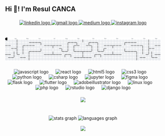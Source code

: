 <h2 align="left">Hi 👋! I'm Resul CANCA</h2>

###

<div align="center">
  <a href="https://www.linkedin.com/in/resulcanca/" target="_blank">
    <img src="https://img.shields.io/static/v1?message=LinkedIn&logo=linkedin&label=&color=0077B5&logoColor=white&labelColor=&style=flat" height="35" alt="linkedin logo"  />
  </a>
  <a href="mailto:resulcanca@gmail.com" target="_blank">
    <img src="https://img.shields.io/static/v1?message=Gmail&logo=gmail&label=&color=D14836&logoColor=white&labelColor=&style=flat" height="35" alt="gmail logo"  />
  </a>
  <a href="https://medium.com/@resulcanca" target="_blank">
    <img src="https://img.shields.io/static/v1?message=Medium&logo=medium&label=&color=12100E&logoColor=white&labelColor=&style=flat" height="35" alt="medium logo"  />
  </a>
  <a href="https://www.instagram.com/cncresul" target="_blank">
    <img src="https://img.shields.io/static/v1?message=Instagram&logo=instagram&label=&color=E4405F&logoColor=white&labelColor=&style=flat" height="35" alt="instagram logo"  />
  </a>
</div>

###

<br clear="both">

<img src="https://raw.githubusercontent.com/cncresul/cncresul/output/pacman-contribution-graph.svg" alt="Pacman animation" />

###

<div align="center">
  <img src="https://cdn.jsdelivr.net/gh/devicons/devicon/icons/javascript/javascript-original.svg" height="49" alt="javascript logo"  />
  <img width="15" />
  <img src="https://cdn.jsdelivr.net/gh/devicons/devicon/icons/react/react-original.svg" height="49" alt="react logo"  />
  <img width="15" />
  <img src="https://cdn.jsdelivr.net/gh/devicons/devicon/icons/html5/html5-original.svg" height="49" alt="html5 logo"  />
  <img width="15" />
  <img src="https://cdn.jsdelivr.net/gh/devicons/devicon/icons/css3/css3-original.svg" height="49" alt="css3 logo"  />
  <img width="15" />
  <img src="https://cdn.jsdelivr.net/gh/devicons/devicon/icons/python/python-original.svg" height="49" alt="python logo"  />
  <img width="15" />
  <img src="https://cdn.jsdelivr.net/gh/devicons/devicon/icons/csharp/csharp-original.svg" height="49" alt="csharp logo"  />
  <img width="15" />
  <img src="https://cdn.jsdelivr.net/gh/devicons/devicon/icons/jupyter/jupyter-original.svg" height="49" alt="jupyter logo"  />
  <img width="15" />
  <img src="https://cdn.jsdelivr.net/gh/devicons/devicon/icons/figma/figma-original.svg" height="49" alt="figma logo"  />
  <img width="15" />
  <img src="https://cdn.jsdelivr.net/gh/devicons/devicon/icons/flask/flask-original.svg" height="49" alt="flask logo"  />
  <img width="15" />
  <img src="https://cdn.jsdelivr.net/gh/devicons/devicon/icons/flutter/flutter-original.svg" height="49" alt="flutter logo"  />
  <img width="15" />
  <img src="https://cdn.simpleicons.org/adobeillustrator/FF9A00" height="49" alt="adobeillustrator logo"  />
  <img width="15" />
  <img src="https://cdn.simpleicons.org/linux/FCC624" height="49" alt="linux logo"  />
  <img width="15" />
  <img src="https://cdn.simpleicons.org/php/777BB4" height="49" alt="php logo"  />
  <img width="15" />
  <img src="https://cdn.simpleicons.org/rstudioide/75AADB" height="49" alt="rstudio logo"  />
  <img width="15" />
  <img src="https://skillicons.dev/icons?i=django" height="49" alt="django logo"  />
</div>

###

<div align="center">
  <img height="200" src="https://i.pinimg.com/originals/08/39/50/083950c527f464d967be48e78001d4cb.gif"  />
</div>

###

<br clear="both">

<div align="center">
  <img src="https://github-readme-stats.vercel.app/api?username=cncresul&hide_title=false&hide_rank=false&show_icons=true&include_all_commits=true&count_private=true&disable_animations=false&theme=radical&locale=en&hide_border=false" height="150" alt="stats graph"  />
  <img src="https://github-readme-stats.vercel.app/api/top-langs?username=cncresul&locale=en&hide_title=false&layout=compact&card_width=320&langs_count=5&theme=radical&hide_border=false" height="150" alt="languages graph"  />
</div>



<br clear="both">

<div align="center">
  <img src="https://profile-counter.glitch.me/cncresul/count.svg?"  />
</div>

###
